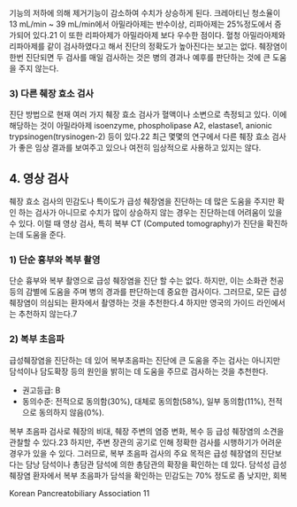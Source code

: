 기능의 저하에 의해 제거기능이 감소하여 수치가 상승하게 된다. 크레아티닌 청소율이 13 mL/min ~ 39 mL/min에서 아밀라아제는 반수이상, 리파아제는 25%정도에서 증가되어 있다.21 이 또한 리파아제가 아밀라아제 보다 우수한 점이다. 혈청 아밀라아제와 리파아제를 같이 검사하였다고 해서 진단의 정확도가 높아진다는 보고는 없다. 췌장염이 한번 진단되면 두 검사를 매일 검사하는 것은 병의 경과나 예후를 판단하는 것에 큰 도움을 주지 않는다.

### 3) 다른 췌장 효소 검사

진단 방법으로 현재 여러 가지 췌장 효소 검사가 혈액이나 소변으로 측정되고 있다. 이에 해당하는 것이 아밀라아제 isoenzyme, phospholipase A2, elastase1, anionic trypsinogen(trysinogen-2) 등이 있다.22 최근 몇몇의 연구에서 다른 췌장 효소 검사가 좋은 임상 결과를 보여주고 있으나 여전히 임상적으로 사용하고 있지는 않다.

## 4. 영상 검사

췌장 효소 검사의 민감도나 특이도가 급성 췌장염을 진단하는 데 많은 도움을 주지만 확인 하는 검사가 아니므로 수치가 많이 상승하지 않는 경우는 진단하는데 어려움이 있을 수 있다. 이럴 때 영상 검사, 특히 복부 CT (Computed tomography)가 진단을 확진하는데 도움을 준다.

### 1) 단순 흉부와 복부 촬영

단순 흉부와 복부 촬영으로 급성 췌장염을 진단 할 수는 없다. 하지만, 이는 소화관 천공 등의 감별에 도움을 주며 병의 경과를 판단하는데 중요한 검사이다. 그러므로, 모든 급성 췌장염이 의심되는 환자에서 촬영하는 것을 추천한다.4 하지만 영국의 가이드 라인에서는 추천하지 않는다.7

### 2) 복부 초음파

급성췌장염을 진단하는 데 있어 복부초음파는 진단에 큰 도움을 주는 검사는 아니지만 담석이나 담도확장 등의 원인을 밝히는 데 도움을 주므로 검사하는 것을 추천한다.
- 권고등급: B
- 동의수준: 전적으로 동의함(30%), 대체로 동의함(58%), 일부 동의함(11%), 전적으로 동의하지 않음(0%).

복부 초음파 검사로 췌장의 비대, 췌장 주변의 염증 변화, 복수 등 급성 췌장염의 소견을 관찰할 수 있다.23 하지만, 주변 장관의 공기로 인해 정확한 검사를 시행하기가 어려운 경우가 있을 수 있다. 그러므로, 복부 초음파 검사의 주요 목적은 급성 췌장염의 진단보다는 담낭 담석이나 총담관 담석에 의한 총담관의 확장을 확인하는 데 있다. 담석성 급성 췌장염 환자에서 복부 초음파가 담석을 확인하는 민감도는 70% 정도로 좀 낮지만, 회복

Korean Pancreatobiliary Association <PAGE>11